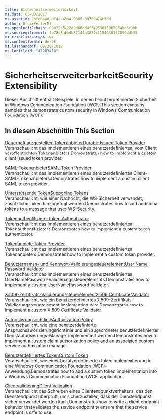 ```yaml
---
title: Sicherheitserweiterbarkeit
ms.date: 03/30/2017
ms.assetid: 2afe044d-df4a-49a4-9865-38700474c3dd
author: BrucePerlerMS
ms.openlocfilehash: 09872b5422d9d66dd4f54753815067954be6c0bb
ms.sourcegitcommit: fb78d8abbdb87144a3872cf154930157090dd933
ms.translationtype: MT
ms.contentlocale: de-DE
ms.lasthandoff: 09/26/2018
ms.locfileid: "47203410"
---
```

# <a name="security-extensibility"></a><span data-ttu-id="74b4a-102">Sicherheitserweiterbarkeit</span><span class="sxs-lookup"><span data-stu-id="74b4a-102">Security Extensibility</span></span>
<span data-ttu-id="74b4a-103">Dieser Abschnitt enthält Beispiele, in denen benutzerdefinierten Sicherheit in Windows Communication Foundation (WCF).</span><span class="sxs-lookup"><span data-stu-id="74b4a-103">This section contains samples that demonstrate custom security in Windows Communication Foundation (WCF).</span></span>  
  
## <a name="in-this-section"></a><span data-ttu-id="74b4a-104">In diesem Abschnitt</span><span class="sxs-lookup"><span data-stu-id="74b4a-104">In This Section</span></span>  
 [<span data-ttu-id="74b4a-105">Dauerhaft ausgestellter Tokenanbieter</span><span class="sxs-lookup"><span data-stu-id="74b4a-105">Durable Issued Token Provider</span></span>](../../../../docs/framework/wcf/samples/durable-issued-token-provider.md)  
 <span data-ttu-id="74b4a-106">Veranschaulicht das Implementieren eines benutzerdefinierten, vom Client veröffentlichten Tokenanbieters.</span><span class="sxs-lookup"><span data-stu-id="74b4a-106">Demonstrates how to implement a custom client issued token provider.</span></span>  
  
 [<span data-ttu-id="74b4a-107">SAML-Tokenanbieter</span><span class="sxs-lookup"><span data-stu-id="74b4a-107">SAML Token Provider</span></span>](../../../../docs/framework/wcf/samples/saml-token-provider.md)  
 <span data-ttu-id="74b4a-108">Veranschaulicht das Implementieren eines benutzerdefinierten Client-SAML-Tokenanbieters.</span><span class="sxs-lookup"><span data-stu-id="74b4a-108">Demonstrates how to implement a custom client SAML token provider.</span></span>  
  
 [<span data-ttu-id="74b4a-109">Unterstützende Token</span><span class="sxs-lookup"><span data-stu-id="74b4a-109">Supporting Tokens</span></span>](../../../../docs/framework/wcf/samples/supporting-tokens.md)  
 <span data-ttu-id="74b4a-110">Veranschaulicht, wie einer Nachricht, die WS-Sicherheit verwendet, zusätzliche Token hinzugefügt werden.</span><span class="sxs-lookup"><span data-stu-id="74b4a-110">Demonstrates how to add additional tokens to a message that uses WS-Security.</span></span>  
  
 [<span data-ttu-id="74b4a-111">Tokenauthentifizierer</span><span class="sxs-lookup"><span data-stu-id="74b4a-111">Token Authenticator</span></span>](../../../../docs/framework/wcf/samples/token-authenticator.md)  
 <span data-ttu-id="74b4a-112">Veranschaulicht das Implementieren eines benutzerdefinierten Tokenauthentifizierers.</span><span class="sxs-lookup"><span data-stu-id="74b4a-112">Demonstrates how to implement a custom token authenticator.</span></span>  
  
 [<span data-ttu-id="74b4a-113">Tokenanbieter</span><span class="sxs-lookup"><span data-stu-id="74b4a-113">Token Provider</span></span>](../../../../docs/framework/wcf/samples/token-provider.md)  
 <span data-ttu-id="74b4a-114">Veranschaulicht das Implementieren eines benutzerdefinierten Tokenanbieters.</span><span class="sxs-lookup"><span data-stu-id="74b4a-114">Demonstrates how to implement a custom token provider.</span></span>  
  
 [<span data-ttu-id="74b4a-115">Benutzernamen- und Kennwort-Validierungssteuerelement</span><span class="sxs-lookup"><span data-stu-id="74b4a-115">User Name Password Validator</span></span>](../../../../docs/framework/wcf/samples/user-name-password-validator.md)  
 <span data-ttu-id="74b4a-116">Veranschaulicht das Implementieren eines benutzerdefinierten UserNamePassword-Validierungssteuerelements.</span><span class="sxs-lookup"><span data-stu-id="74b4a-116">Demonstrates how to implement a custom UserNamePassword Validator.</span></span>  
  
 [<span data-ttu-id="74b4a-117">X.509-Zertifikats-Validierungssteuerelement</span><span class="sxs-lookup"><span data-stu-id="74b4a-117">X.509 Certificate Validator</span></span>](../../../../docs/framework/wcf/samples/x-509-certificate-validator.md)  
 <span data-ttu-id="74b4a-118">Veranschaulicht, wie ein benutzerdefiniertes X.509-Zertifikats-Validierungssteuerelement implementiert wird.</span><span class="sxs-lookup"><span data-stu-id="74b4a-118">Demonstrates how to implement a custom X.509 Certificate Validator.</span></span>  
  
 [<span data-ttu-id="74b4a-119">Autorisierungsrichtlinie</span><span class="sxs-lookup"><span data-stu-id="74b4a-119">Authorization Policy</span></span>](../../../../docs/framework/wcf/samples/authorization-policy.md)  
 <span data-ttu-id="74b4a-120">Veranschaulicht, wie eine benutzerdefinierte Anspruchsautorisierungsrichtlinie und ein zugeordneter benutzerdefinierter Dienstautorisierungs-Manager implementiert werden.</span><span class="sxs-lookup"><span data-stu-id="74b4a-120">Demonstrates how to implement a custom claim authorization policy and an associated custom service authorization manager.</span></span>  
  
 [<span data-ttu-id="74b4a-121">Benutzerdefiniertes Token</span><span class="sxs-lookup"><span data-stu-id="74b4a-121">Custom Token</span></span>](../../../../docs/framework/wcf/samples/custom-token.md)  
 <span data-ttu-id="74b4a-122">Veranschaulicht, wie einer benutzerdefinierten tokenimplementierung in eine Windows Communication Foundation (WCF)-Anwendung.</span><span class="sxs-lookup"><span data-stu-id="74b4a-122">Demonstrates how to add a custom token implementation into a Windows Communication Foundation (WCF) application.</span></span>  
  
 [<span data-ttu-id="74b4a-123">Clientvalidierung</span><span class="sxs-lookup"><span data-stu-id="74b4a-123">Client Validation</span></span>](../../../../docs/framework/wcf/samples/client-validation.md)  
 <span data-ttu-id="74b4a-124">Veranschaulicht das Schreiben eines Clientendpunktverhaltens, das den Dienstendpunkt überprüft, um sicherzustellen, dass der Dienstendpunkt sicher verwendet werden kann.</span><span class="sxs-lookup"><span data-stu-id="74b4a-124">Demonstrates how to write a client endpoint behavior that validates the service endpoint to ensure that the service endpoint is safe to use.</span></span>
